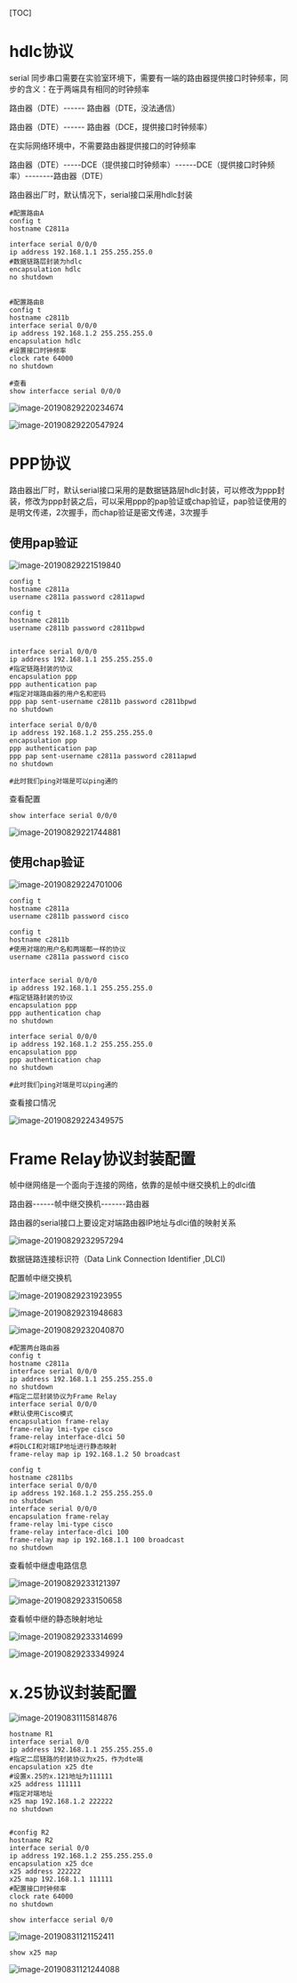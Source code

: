[TOC]

# hdlc协议

serial 同步串口需要在实验室环境下，需要有一端的路由器提供接口时钟频率，同步的含义：在于两端具有相同的时钟频率

路由器（DTE）------ 路由器（DTE，没法通信）

路由器（DTE）------ 路由器（DCE，提供接口时钟频率）



在实际网络环境中，不需要路由器提供接口的时钟频率

路由器（DTE）-----DCE（提供接口时钟频率）------DCE（提供接口时钟频率）--------路由器（DTE）



路由器出厂时，默认情况下，serial接口采用hdlc封装

```shell
#配置路由A
config t
hostname C2811a

interface serial 0/0/0
ip address 192.168.1.1 255.255.255.0
#数据链路层封装为hdlc
encapsulation hdlc
no shutdown


#配置路由B
config t
hostname c2811b
interface serial 0/0/0
ip address 192.168.1.2 255.255.255.0
encapsulation hdlc
#设置接口时钟频率
clock rate 64000
no shutdown
```



```shell
#查看
show interfacce serial 0/0/0
```

![image-20190829220234674](/Users/chenyansong/Documents/note/images/computeNetwork/image-20190829220234674.png)

![image-20190829220547924](/Users/chenyansong/Documents/note/images/computeNetwork/image-20190829220547924.png)



# PPP协议

路由器出厂时，默认serial接口采用的是数据链路层hdlc封装，可以修改为ppp封装，修改为ppp封装之后，可以采用ppp的pap验证或chap验证，pap验证使用的是明文传递，2次握手，而chap验证是密文传递，3次握手

## 使用pap验证

![image-20190829221519840](/Users/chenyansong/Documents/note/images/computeNetwork/image-20190829221519840.png)



```shell
config t
hostname c2811a
username c2811a password c2811apwd

config t
hostname c2811b
username c2811b password c2811bpwd


interface serial 0/0/0
ip address 192.168.1.1 255.255.255.0
#指定链路封装的协议
encapsulation ppp
ppp authentication pap
#指定对端路由器的用户名和密码
ppp pap sent-username c2811b password c2811bpwd
no shutdown

interface serial 0/0/0
ip address 192.168.1.2 255.255.255.0
encapsulation ppp
ppp authentication pap
ppp pap sent-username c2811a password c2811apwd
no shutdown

#此时我们ping对端是可以ping通的
```

查看配置

```shell
show interface serial 0/0/0
```

![image-20190829221744881](/Users/chenyansong/Documents/note/images/computeNetwork/image-20190829221744881.png)



## 使用chap验证

![image-20190829224701006](/Users/chenyansong/Documents/note/images/computeNetwork/image-20190829224701006.png)

```shell
config t
hostname c2811a
username c2811b password cisco

config t
hostname c2811b
#使用对端的用户名和两端都一样的协议
username c2811a password cisco


interface serial 0/0/0
ip address 192.168.1.1 255.255.255.0
#指定链路封装的协议
encapsulation ppp
ppp authentication chap
no shutdown

interface serial 0/0/0
ip address 192.168.1.2 255.255.255.0
encapsulation ppp
ppp authentication chap
no shutdown

#此时我们ping对端是可以ping通的
```

查看接口情况

![image-20190829224349575](/Users/chenyansong/Documents/note/images/computeNetwork/image-20190829224349575.png)



# Frame Relay协议封装配置

帧中继网络是一个面向于连接的网络，依靠的是帧中继交换机上的dlci值

路由器------帧中继交换机-------路由器

路由器的serial接口上要设定对端路由器IP地址与dlci值的映射关系

![image-20190829232957294](/Users/chenyansong/Documents/note/images/computeNetwork/image-20190829232957294.png)

数据链路连接标识符（Data Link Connection Identifier ,DLCI)

配置帧中继交换机

![image-20190829231923955](/Users/chenyansong/Documents/note/images/computeNetwork/image-20190829231923955.png)

![image-20190829231948683](/Users/chenyansong/Documents/note/images/computeNetwork/image-20190829231948683.png)

![image-20190829232040870](/Users/chenyansong/Documents/note/images/computeNetwork/image-20190829232040870.png)


```shell
#配置两台路由器
config t
hostname c2811a
interface serial 0/0/0
ip address 192.168.1.1 255.255.255.0
no shutdown
#指定二层封装协议为Frame Relay
interface serial 0/0/0
#默认使用Cisco模式
encapsulation frame-relay
frame-relay lmi-type cisco
frame-relay interface-dlci 50
#将DLCI和对端IP地址进行静态映射
frame-relay map ip 192.168.1.2 50 broadcast

config t
hostname c2811bs
interface serial 0/0/0
ip address 192.168.1.2 255.255.255.0
no shutdown
interface serial 0/0/0
encapsulation frame-relay
frame-relay lmi-type cisco
frame-relay interface-dlci 100
frame-relay map ip 192.168.1.1 100 broadcast
no shutdown
```



查看帧中继虚电路信息

![image-20190829233121397](/Users/chenyansong/Documents/note/images/computeNetwork/image-20190829233121397.png)

![image-20190829233150658](/Users/chenyansong/Documents/note/images/computeNetwork/image-20190829233150658.png)

查看帧中继的静态映射地址

![image-20190829233314699](/Users/chenyansong/Documents/note/images/computeNetwork/image-20190829233314699.png)

![image-20190829233349924](/Users/chenyansong/Documents/note/images/computeNetwork/image-20190829233349924.png)



# x.25协议封装配置

![image-20190831115814876](/Users/chenyansong/Documents/note/images/computeNetwork/image-20190831115814876.png)

```shell
hostname R1
interface serial 0/0
ip address 192.168.1.1 255.255.255.0
#指定二层链路的封装协议为x25，作为dte端
encapsulation x25 dte
#设置x.25的x.121地址为111111
x25 address 111111
#指定对端地址
x25 map 192.168.1.2 222222
no shutdown


#config R2
hostname R2
interface serial 0/0
ip address 192.168.1.2 255.255.255.0
encapsulation x25 dce
x25 address 222222
x25 map 192.168.1.1 111111
#配置接口时钟频率
clock rate 64000
no shutdown
```



```shell
show interfacce serial 0/0
```

![image-20190831121152411](/Users/chenyansong/Documents/note/images/computeNetwork/image-20190831121152411.png)

```shell
show x25 map
```

![image-20190831121244088](/Users/chenyansong/Documents/note/images/computeNetwork/image-20190831121244088.png)